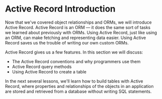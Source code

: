 # Active Record Introduction

Now that we've covered object relationships and ORMs, we will introduce Active
Record. Active Record is an ORM — it does the same sort of tasks we learned
about previously with ORMs. Using Active Record, just like using an ORM, can
make fetching and representing data easier. Using Active Record saves us the
trouble of writing our own custom ORMs.

Active Record gives us a few features. In this section we will discuss:

- The Active Record conventions and why programmers use them
- Active Record query methods
- Using Active Record to create a table

In the next several lessons, we'll learn how to build tables with Active Record,
where properties and relationships of the objects in an application are stored
and retrieved from a database without writing SQL statements.
